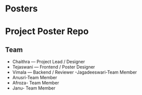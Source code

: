 # Posters
# Project Poster Repo

## Team
- Chaithra — Project Lead / Designer
- Tejaswani — Frontend / Poster Designer
- Vimala — Backend / Reviewer
-Jagadeeswari-Team Member
- Anusri-Team Member
- Afroza- Team Member
- Janu- Team Member 

